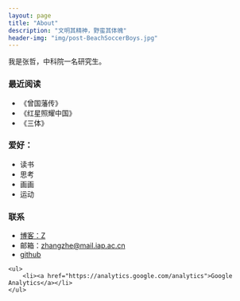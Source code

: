 ```yaml
---
layout: page
title: "About"
description: "文明其精神，野蛮其体魄"
header-img: "img/post-BeachSoccerBoys.jpg"
---
```




我是张哲，中科院一名研究生。
### 最近阅读
- 《曾国藩传》
- 《红星照耀中国》
- 《三体》



### 爱好：

- 读书
- 思考
- 画画
- 运动



### 联系

- [博客：Z](https://philosopherz.github.io/)    
- 邮箱：zhangzhe@mail.iap.ac.cn     
- [github](https://github.com/PhilosopherZ)

<div class="zh post-container">

    <ul>
        <li><a href="https://analytics.google.com/analytics">Google Analytics</a></li>
    </ul>
</div>